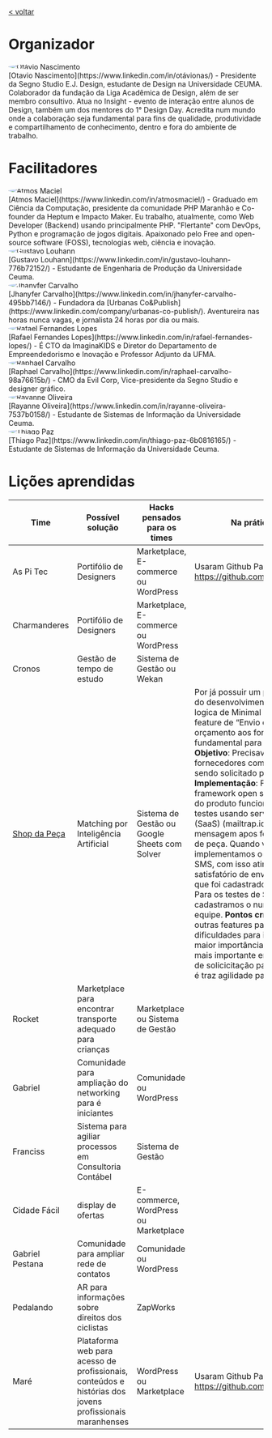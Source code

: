 [< voltar](https://productsandhacks.com/)
# Organizador

<img style="vertical-align: middle; border-radius: 50%; display: block; margin-left: auto; margin-right: auto;" src="https://github.com/nite-ceuma/products-and-hacks/raw/gh-pages/img/otavio_nascimento.png" alt="Otávio Nascimento">
[Otavio Nascimento](https://www.linkedin.com/in/otávionas/) - Presidente da Segno Studio E.J. Design, estudante de Design na Universidade CEUMA. Colaborador da fundação da Liga Acadêmica de Design, além de ser membro consultivo. Atua no Insight - evento de interação entre alunos de Design, também um dos mentores do 1° Design Day. Acredita num mundo onde a colaboração seja fundamental para fins de qualidade, produtividade e compartilhamento de conhecimento, dentro e fora do ambiente de trabalho.

# Facilitadores
<img style="vertical-align: middle; border-radius: 50%; display: block; margin-left: auto; margin-right: auto;" src="https://github.com/nite-ceuma/products-and-hacks/raw/gh-pages/img/atmos_maciel.png" alt="Atmos Maciel">
[Atmos Maciel](https://www.linkedin.com/in/atmosmaciel/) - Graduado em Ciência da Computação, presidente da comunidade PHP Maranhão e Co-founder da Heptum e Impacto Maker. Eu trabalho, atualmente, como Web Developer (Backend) usando principalmente PHP. "Flertante" com DevOps, Python e programação de jogos digitais. Apaixonado pelo Free and open-source software (FOSS), tecnologias web, ciência e inovação.

<img style="vertical-align: middle; border-radius: 50%; display: block; margin-left: auto; margin-right: auto;" src="https://github.com/nite-ceuma/products-and-hacks/raw/gh-pages/img/gustavo_louhann.png" alt="Gustavo Louhann">
[Gustavo Louhann](https://www.linkedin.com/in/gustavo-louhann-776b72152/) - Estudante de Engenharia de Produção da Universidade Ceuma.

<img style="vertical-align: middle; border-radius: 50%; display: block; margin-left: auto; margin-right: auto;" src="https://github.com/nite-ceuma/products-and-hacks/raw/gh-pages/img/jhanyfer_carvalho.png" alt="Jhanyfer Carvalho">
[Jhanyfer Carvalho](https://www.linkedin.com/in/jhanyfer-carvalho-495bb7146/) - Fundadora da [Urbanas Co&Publish](https://www.linkedin.com/company/urbanas-co-publish/). Aventureira nas horas nunca vagas, e jornalista 24 horas por dia ou mais.

<img style="vertical-align: middle; border-radius: 50%; display: block; margin-left: auto; margin-right: auto;" src="https://github.com/nite-ceuma/products-and-hacks/raw/gh-pages/img/rafael_fernandes_lopes.png" alt="Rafael Fernandes Lopes">
[Rafael Fernandes Lopes](https://www.linkedin.com/in/rafael-fernandes-lopes/) - É CTO da ImaginaKIDS e Diretor do Departamento de Empreendedorismo e Inovação e Professor Adjunto da UFMA.

<img style="vertical-align: middle; border-radius: 50%; display: block; margin-left: auto; margin-right: auto;" src="https://github.com/nite-ceuma/products-and-hacks/raw/gh-pages/img/raphael_carvalho.png" alt="Raphael Carvalho">
[Raphael Carvalho](https://www.linkedin.com/in/raphael-carvalho-98a76615b/) - CMO  da Evil Corp, Vice-presidente  da Segno Studio e designer gráfico.

<img style="vertical-align: middle; border-radius: 50%; display: block; margin-left: auto; margin-right: auto;" src="https://github.com/nite-ceuma/products-and-hacks/raw/gh-pages/img/rayanne_oliveira.png" alt="Rayanne Oliveira">
[Rayanne Oliveira](https://www.linkedin.com/in/rayanne-oliveira-7537b0158/) - Estudante de Sistemas de Informação da Universidade Ceuma.

<img style="vertical-align: middle; border-radius: 50%; display: block; margin-left: auto; margin-right: auto;" src="https://github.com/nite-ceuma/products-and-hacks/raw/gh-pages/img/thiago_paz.png" alt="Thiago Paz">
[Thiago Paz](https://www.linkedin.com/in/thiago-paz-6b0816165/) - Estudante de Sistemas de Informação da Universidade Ceuma.

# Lições aprendidas

Time         | Possível solução | Hacks pensados para os times | Na prática o que aconteceu
------------ | ------------- | ------------- | ------------- | 
As Pi Tec | Portifólio de Designers | Marketplace, E-commerce ou WordPress | Usaram Github Pages e Typeform - https://github.com/atmosmaciel/portaldesignph |
Charmanderes | Portifólio de Designers | Marketplace, E-commerce ou WordPress | |
Cronos | Gestão de tempo de estudo | Sistema de Gestão ou Wekan | |
[Shop da Peça](https://web.shopdapeca.com) | Matching por Inteligência Artificial | Sistema de Gestão ou Google Sheets com Solver | Por já possuir um produto funcional com parte do desenvolvimento já pronto, utilizamos a logica de Minimal Viable Feature para validar a feature de “Envio de SMS de solicitação de orçamento aos fornecedores” etapa fundamental para que o matching seja agil. **Objetivo**: Precisavamos enviar um SMS aos fornecedores com um resumo do que estava sendo solicitado pelo usuário (solicitante). **Implementação**: Foi utilizado o Laravel, framework open source para desenvolvimento do produto funcional, após isso iniciamos os testes usando serviço de email local mailtrap (SaaS) (mailtrap.io) para validar o envio da mensagem apos feita solicitação de orçamento de peça. Quando validamos o envio de email, implementamos o [twilio (SaaS)](https://www.twilio.com/) para enviar o SMS, com isso atingimos um resultado satisfatório de envio de SMS para o numero que foi cadastrado simulando um fornecedor; Para os testes de SMS com o twilio cadastramos o numero de um membro da equipe. **Pontos críticos**: Inicialmente tinhamos outras features para validar, isso nos trouxe dificuldades para identificar qual sera a de maior importância. Concluímos que a feature mais importante era a de envio de mensagem de solicicitação para os fornecedores pois isso é traz agilidade para o matching; |
Rocket | Marketplace para encontrar transporte adequado para crianças | Marketplace ou Sistema de Gestão | |
Gabriel | Comunidade para ampliação do networking  para é iniciantes | Comunidade ou WordPress | |	
Franciss | Sistema para agiliar processos em Consultoria Contábel | Sistema de Gestão | |		
Cidade Fácil | display de ofertas | E-commerce, WordPress ou Marketplace | |
Gabriel Pestana | Comunidade para ampliar rede de contatos	| Comunidade ou WordPress | |
Pedalando | AR para informações sobre direitos dos ciclistas | ZapWorks | |		
Maré | Plataforma web para acesso de profissionais, conteúdos e histórias dos jovens profissionais maranhenses | WordPress ou Marketplace |Usaram Github Pages e Typeform - https://github.com/impactomaker/mare|
